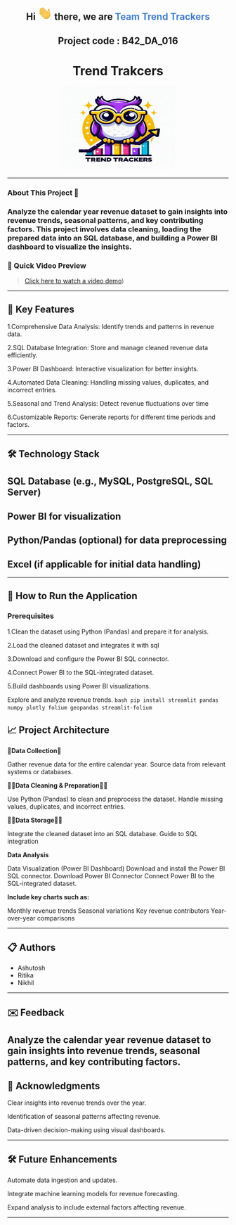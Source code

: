 <div align="center">
<h2> Hi <img src="https://raw.githubusercontent.com/ABSphreak/ABSphreak/master/gifs/Hi.gif" width="33"> there, we are <span style="color: #447ED5">Team Trend Trackers</span></h2>
 
</div>

<div align="center">

## Project code : B42_DA_016 ##
#  Trend Trakcers
       
 </div>
 
<div align="center">

<img src="https://github.com/Ashutosh1020/Trend_Trackers/blob/main/Logo.jpg" width="260" height="190" alt="Dashboard">

 </div>

---


<h3 align="left"> About This Project 📖</h3>
 
<h3>Analyze the calendar year revenue dataset to gain insights into revenue trends, seasonal patterns, and key contributing factors. This project involves data cleaning, loading the prepared data into an SQL database, and building a Power BI dashboard to visualize the insights.</h3>


### 🎥 Quick Video Preview
>[Click here to watch a video demo](https://youtu.be/PPPkmH5S-Ls))

---

## 📌 Key Features

 1.Comprehensive Data Analysis: Identify trends and patterns in revenue data.
 
 2.SQL Database Integration: Store and manage cleaned revenue data efficiently.
 
 3.Power BI Dashboard: Interactive visualization for better insights.
 
 4.Automated Data Cleaning: Handling missing values, duplicates, and incorrect entries.

 5.Seasonal and Trend Analysis: Detect revenue fluctuations over time
 
 6.Customizable Reports: Generate reports for different time periods and factors.

---

## 🛠 Technology Stack

## SQL Database (e.g., MySQL, PostgreSQL, SQL Server)

## Power BI for visualization

## Python/Pandas (optional) for data preprocessing

## Excel (if applicable for initial data handling)
---

## 🚀 How to Run the Application

### **Prerequisites**
1.Clean the dataset using Python (Pandas) and prepare it for analysis.

2.Load the cleaned dataset and integrates it with sql


3.Download and configure the Power BI SQL connector.

4.Connect Power BI to the SQL-integrated dataset.

5.Build dashboards using Power BI visualizations.

Explore and analyze revenue trends.
    ```bash
    pip install streamlit pandas numpy plotly folium geopandas streamlit-folium
    ```


## 📈 Project Architecture

🤖**Data Collection**🤖

Gather revenue data for the entire calendar year.
Source data from relevant systems or databases.

👩‍💻**Data Cleaning & Preparation**👩‍💻

Use Python (Pandas) to clean and preprocess the dataset.
Handle missing values, duplicates, and incorrect entries.

👨‍💻**Data Storage**👨‍💻

Integrate the cleaned dataset into an SQL database.
Guide to SQL integration

**Data Analysis**

Data Visualization (Power BI Dashboard)
Download and install the Power BI SQL connector.
Download Power BI Connector
Connect Power BI to the SQL-integrated dataset.

**Include key charts such as:**

Monthly revenue trends
Seasonal variations
Key revenue contributors
Year-over-year comparisons


---

## 📋 Authors
- Ashutosh
- Ritika
- Nikhil

---

## ✉️ Feedback
Analyze the calendar year revenue dataset to gain insights into revenue trends, seasonal patterns, and key contributing factors.
---

## 🤝 Acknowledgments
Clear insights into revenue trends over the year.

Identification of seasonal patterns affecting revenue.

Data-driven decision-making using visual dashboards.

---



## 🛠 Future Enhancements
Automate data ingestion and updates.

Integrate machine learning models for revenue forecasting.

Expand analysis to include external factors affecting revenue.



---










